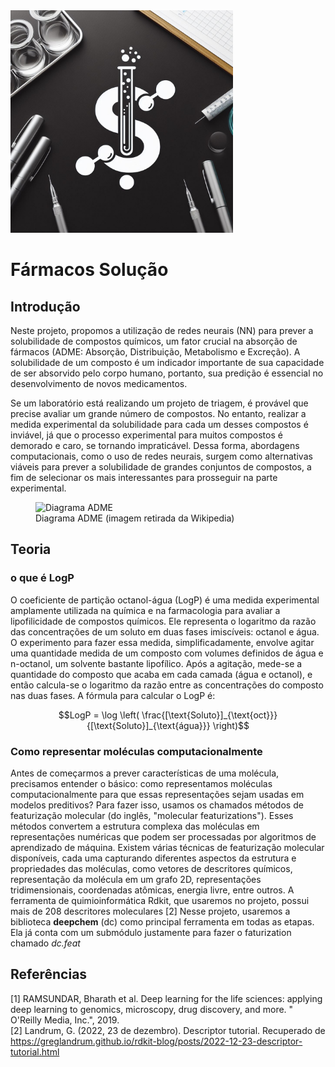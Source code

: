 <div>
        <img src="logo_farmacos solucoes.jpg" style="width: 356px; height:356px; margin-right: 20px;" />
</div>

# Fármacos Solução 



## Introdução
Neste projeto, propomos a utilização de redes neurais (NN) para prever a solubilidade de compostos químicos, um fator crucial na absorção de fármacos (ADME: Absorção, Distribuição, Metabolismo e Excreção). A solubilidade de um composto é um indicador importante de sua capacidade de ser absorvido pelo corpo humano, portanto, sua predição é essencial no desenvolvimento de novos medicamentos.

Se um laboratório está realizando um projeto de triagem, é provável que precise avaliar um grande número de compostos. No entanto, realizar a medida experimental da solubilidade para cada um desses compostos é inviável, já que o processo experimental para muitos compostos é demorado e caro, se tornando impraticável. Dessa forma, abordagens computacionais, como o uso de redes neurais, surgem como alternativas viáveis para prever a solubilidade de grandes conjuntos de compostos, a fim de selecionar os mais interessantes para prosseguir na parte experimental.


<figure>
  <img src="https://upload.wikimedia.org/wikipedia/commons/thumb/1/1c/Pharmacokinetics.svg/1200px-Pharmacokinetics.svg.png" alt="Diagrama ADME" width="300" height="300">
  <figcaption>Diagrama ADME (imagem retirada da Wikipedia)</figcaption>
</figure>


## Teoria 

### o que é LogP
O coeficiente de partição octanol-água (LogP) é uma medida experimental amplamente utilizada na química e na farmacologia para avaliar a lipofilicidade de compostos químicos. Ele representa o logaritmo da razão das concentrações de um soluto em duas fases imiscíveis: octanol e água. O experimento para fazer essa medida, simplificadamente, envolve agitar uma quantidade medida de um composto com volumes definidos de água e n-octanol, um solvente bastante lipofílico. Após a agitação, mede-se a quantidade do composto que acaba em cada camada (água e octanol), e então calcula-se o logaritmo da razão entre as concentrações do composto nas duas fases. A fórmula para calcular o LogP é:

```math
LogP = \log \left( \frac{[\text{Soluto}]_{\text{oct}}}{[\text{Soluto}]_{\text{água}}} \right)
```


### Como representar moléculas computacionalmente
Antes de começarmos a prever características de uma molécula, precisamos entender o básico: como representamos moléculas computacionalmente para que essas representações sejam usadas em modelos preditivos? Para fazer isso, usamos os chamados métodos de featurização molecular (do inglês, "molecular featurizations"). Esses métodos convertem a estrutura complexa das moléculas em representações numéricas que podem ser processadas por algoritmos de aprendizado de máquina. Existem várias técnicas de featurização molecular disponíveis, cada uma capturando diferentes aspectos da estrutura e propriedades das moléculas, como vetores de descritores químicos, representação da molécula em um grafo 2D, representações tridimensionais, coordenadas atômicas, energia livre, entre outros. A ferramenta de quimioinformática Rdkit, que usaremos no projeto, possui mais de 208 descritores moleculares [2]
Nesse projeto, usaremos a biblioteca **deepchem** (dc) como principal ferramenta em todas as etapas. Ela já conta com um submódulo justamente para fazer o faturization chamado *dc.feat*








## Referências
[1] RAMSUNDAR, Bharath et al. Deep learning for the life sciences: applying deep learning to genomics, microscopy, drug discovery, and more. " O'Reilly Media, Inc.", 2019. <br>
[2] Landrum, G. (2022, 23 de dezembro). Descriptor tutorial. Recuperado de https://greglandrum.github.io/rdkit-blog/posts/2022-12-23-descriptor-tutorial.html









